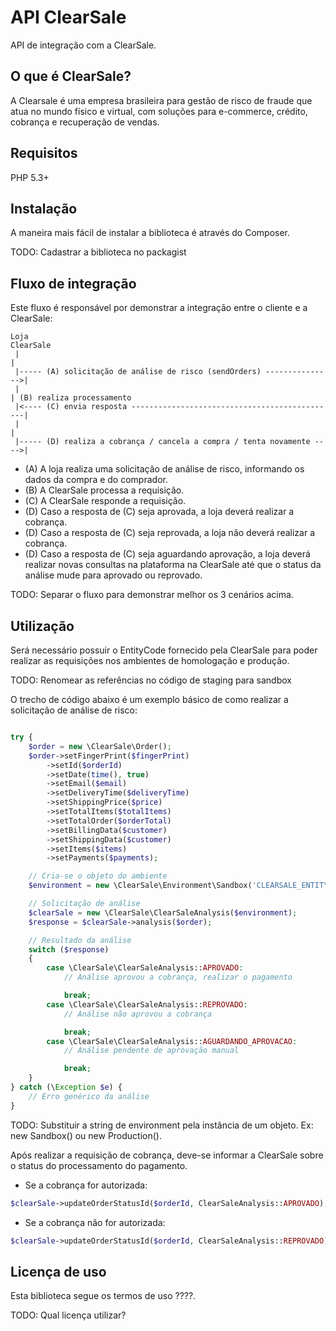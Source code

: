 # API ClearSale

API de integração com a ClearSale.

## O que é ClearSale?

A Clearsale é uma empresa brasileira para gestão de risco de fraude que atua no mundo físico e virtual, com soluções
para e-commerce, crédito, cobrança e recuperação de vendas.

## Requisitos

PHP 5.3+

## Instalação

A maneira mais fácil de instalar a biblioteca é através do Composer.

TODO: Cadastrar a biblioteca no packagist

## Fluxo de integração
Este fluxo é responsável por demonstrar a integração entre o cliente e a ClearSale:

    Loja                                                                 ClearSale
     |                                                                       |
     |----- (A) solicitação de análise de risco (sendOrders) --------------->|
     |                                                                       | (B) realiza processamento
     |<---- (C) envia resposta ----------------------------------------------|
     |                                                                       |
     |----- (D) realiza a cobrança / cancela a compra / tenta novamente ---->|

* (A) A loja realiza uma solicitação de análise de risco, informando os dados da compra e do comprador.
* (B) A ClearSale processa a requisição.
* (C) A ClearSale responde a requisição.
* (D) Caso a resposta de (C) seja aprovada, a loja deverá realizar a cobrança.
* (D) Caso a resposta de (C) seja reprovada, a loja não deverá realizar a cobrança.
* (D) Caso a resposta de (C) seja aguardando aprovação, a loja deverá realizar novas consultas na plataforma na
ClearSale até que o status da análise mude para aprovado ou reprovado.

TODO: Separar o fluxo para demonstrar melhor os 3 cenários acima.

## Utilização

Será necessário possuir o EntityCode fornecido pela ClearSale para poder realizar as requisições nos ambientes de
homologação e produção.

TODO: Renomear as referências no código de staging para sandbox

O trecho de código abaixo é um exemplo básico de como realizar a solicitação de análise de risco:

```PHP

try {
    $order = new \ClearSale\Order();
    $order->setFingerPrint($fingerPrint)
        ->setId($orderId)
        ->setDate(time(), true)
        ->setEmail($email)
        ->setDeliveryTime($deliveryTime)
        ->setShippingPrice($price)
        ->setTotalItems($totalItems)
        ->setTotalOrder($orderTotal)
        ->setBillingData($customer)
        ->setShippingData($customer)
        ->setItems($items)
        ->setPayments($payments);

    // Cria-se o objeto do ambiente
    $environment = new \ClearSale\Environment\Sandbox('CLEARSALE_ENTITY_CODE');

    // Solicitação de análise
    $clearSale = new \ClearSale\ClearSaleAnalysis($environment);
    $response = $clearSale->analysis($order);

    // Resultado da análise
    switch ($response)
    {
        case \ClearSale\ClearSaleAnalysis::APROVADO:
            // Análise aprovou a cobrança, realizar o pagamento

            break;
        case \ClearSale\ClearSaleAnalysis::REPROVADO:
            // Análise não aprovou a cobrança

            break;
        case \ClearSale\ClearSaleAnalysis::AGUARDANDO_APROVACAO:
            // Análise pendente de aprovação manual

            break;
    }
} catch (\Exception $e) {
    // Erro genérico da análise
}
```

TODO: Substituir a string de environment pela instância de um objeto. Ex: new Sandbox() ou new Production().

Após realizar a requisição de cobrança, deve-se informar a ClearSale sobre o status do processamento do pagamento.

* Se a cobrança for autorizada:

```PHP
$clearSale->updateOrderStatusId($orderId, ClearSaleAnalysis::APROVADO);
```

* Se a cobrança não for autorizada:

```PHP
$clearSale->updateOrderStatusId($orderId, ClearSaleAnalysis::REPROVADO);
```

## Licença de uso

Esta biblioteca segue os termos de uso ????.

TODO: Qual licença utilizar?